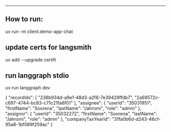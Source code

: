---

## How to run:

uv run -m client.demo-app-chat

## update certs for langsmith

uv add --upgrade certifi

## run langgraph stdio

uv run langgraph dev

{
"recordIds": [
"238b934d-a9e1-48d3-a2f8-7e39429ffdb7",
"2a69572c-c697-4744-bc83-c71c21fa6f01"
],
"assignee": {
"userId": "35031951",
"firstName": "Soorena",
"lastName": "Jahromi",
"role": "admin"
},
"assignor": {
"userId": "35032272",
"firstName": "Soorena",
"lastName": "Jahromi",
"role": "admin"
},
"companyTaxYearId": "31fa0b6d-d243-46cf-95a8-1bf089f259ac"
}
